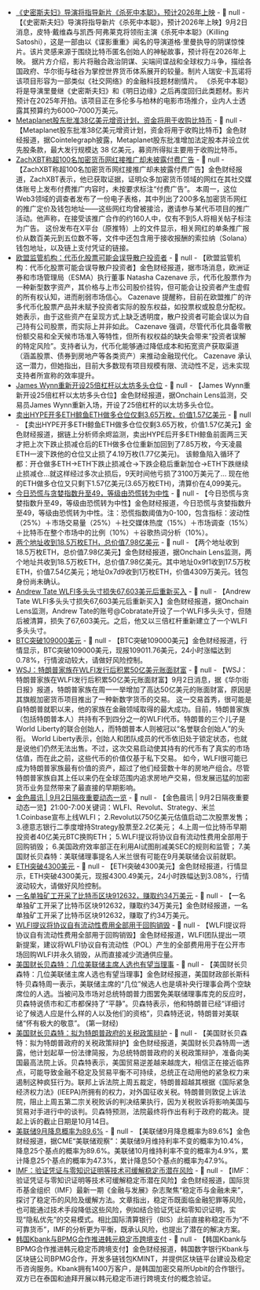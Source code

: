 - [《史密斯夫妇》导演将指导新片《杀死中本聪》，预计2026年上映](https://financefeeds.com/killing-satoshi-davidson-and-affleck-headline-thriller-on-cryptos-shadowy-past/) - 📰 null - 【《史密斯夫妇》导演将指导新片《杀死中本聪》，预计2026年上映】9月2日消息，皮特·戴维森与凯西·阿弗莱克将领衔主演《杀死中本聪》（Killing Satoshi），这是一部由以《谍影重重》闻名的导演道格·里曼执导的阴谋惊悚片。该片灵感来源于围绕比特币匿名创始人的神秘故事，预计将在2026年上映。 
据片方介绍，影片将融合政治阴谋、尖端间谍战和全球权力斗争，描绘各国政府、华尔街与硅谷为掌控世界货币体系展开的较量。制片人瑞安·卡瓦诺将该项目形容为一部类似《社交网络》的金融科技题材剧情片。 
《杀死中本聪》将是导演里曼继《史密斯夫妇》和《明日边缘》之后再度回归此类题材。影片预计在2025年开拍。该项目正在多伦多与柏林的电影市场推介，业内人士透露其预算约为6000–7000万美元。
- [Metaplanet股东批准38亿美元增资计划，资金将用于收购比特币](https://x.com/Cointelegraph/status/1962682135950577880) - 📰 null - 【Metaplanet股东批准38亿美元增资计划，资金将用于收购比特币】金色财经报道，据Cointelegraph披露，Metaplanet股东批准增加法定股本并设立优先股条款，最大发行规模达 38 亿美元，募资所得拟主要用于收购比特币。
- [ZachXBT称超100名加密货币网红接推广却未披露付费广告](https://www.theblock.co/post/368956/zachxbt-says-over-100-crypto-influencers-accepted-promo-deals-without-disclosing-paid-ads?utm_source=twitter&utm_medium=social) - 📰 null - 【ZachXBT称超100名加密货币网红接推广却未披露付费广告】金色财经报道，ZachXBT表示，他已获取证据，证明众多加密货币领域的网红在其社交媒体账号上发布付费推广内容时，未按要求标注“付费广告”。 
本周一，这位Web3领域的调查者发布了一份电子表格，其中列出了200多名加密货币网红的推广定价及钱包地址——这些网红均曾被接洽，邀请参与某代币项目的推广活动。他声称，在接受该推广合作的约160人中，仅有不到5人将相关帖子标注为广告。 
这份发布在X平台（原推特）上的文件显示，相关网红的单条推广报价从数百美元到五位数不等，文件中还包含用于接收报酬的索拉纳（Solana）钱包地址，以及链上支付凭证的链接。
- [欧盟监管机构：代币化股票可能会误导散户投资者](https://cryptoslate.com/eu-regulator-warns-tokenized-stocks-may-mislead-retail-investors/) - 📰 null - 【欧盟监管机构：代币化股票可能会误导散户投资者】金色财经报道，据市场消息，欧洲证券和市场管理局（ESMA）执行董事 Natasha Cazenave 示，代币化股票作为一种新型数字资产，其价格与上市公司股价挂钩，但可能会让投资者产生虚假的所有权认知，进而削弱市场信心。 
Cazenave 提醒称，目前在欧盟推广的许多代币化股票产品并未赋予投资者实际的股东权益，如投票权或股息分配权。她表示，由于这些资产在呈现方式上缺乏透明度，散户投资者可能会误以为自己持有公司股票，而实际上并非如此。 
Cazenave 强调，尽管代币化具备零散份额交易和全天候市场准入等特性，但所有权权益的缺失会带来“投资者误解的特定风险”。支持者认为，代币化能够通过降低成本和拓宽资产获取渠道（涵盖股票、债券到房地产等各类资产）来推动金融现代化。 
Cazenave 承认这一潜力，但她指出，目前大多数现有项目规模有限、流动性不足，远未实现支持者所宣称的效率提升。
- [James Wynn重新开设25倍杠杆以太坊多头仓位](https://x.com/OnchainLens/status/1962673082776392011) - 📰 null - 【James Wynn重新开设25倍杠杆以太坊多头仓位】金色财经报道，据Onchain Lens监测，交易员James Wynn重新入场，开设了25倍杠杆的以太坊多头仓位。
- [卖出HYPE开多ETH鲸鱼ETH做多仓位仅剩3.65万枚，价值1.57亿美元](https://x.com/EmberCN/status/1962672833139728779) - 📰 null - 【卖出HYPE开多ETH鲸鱼ETH做多仓位仅剩3.65万枚，价值1.57亿美元】金色财经报道，据链上分析师余烬监测，卖出HYPE后开多ETH鲸鱼前面两三天才把上次下跌止损减仓后的ETH做多仓位重新加回到了7.85万枚，今天凌晨ETH一波下跌他的仓位又止损了4.19万枚(1.77亿美元)。 
该鲸鱼陷入循环了都：开仓做多ETH→ETH下跌止损减仓→下跌企稳后重新加仓→ETH下跌继续止损减仓...就这样经过多次止损后，9天时间他亏损了3100万美元了... 
现在他的ETH做多仓位又只剩下1.57亿美元(3.65万枚ETH)，清算价在4,099美元。
- [今日恐慌与贪婪指数升至49，等级由恐慌转为中性](https://alternative.me/crypto/fear-and-greed-index/#google_vignette) - 📰 null - 【今日恐慌与贪婪指数升至49，等级由恐慌转为中性】金色财经报道，今日恐慌与贪婪指数升至49，等级由恐慌转为中性。注：恐慌指数阈值为0-100，包含指标：波动性（25%）＋市场交易量（25%）＋社交媒体热度（15%）＋市场调查（15%）＋比特币在整个市场中的比例（10%）＋谷歌热词分析（10%）。
- [两个地址收到18.5万枚ETH，总价值7.98亿美元](https://x.com/OnchainLens/status/1962667130140479857) - 📰 null - 【两个地址收到18.5万枚ETH，总价值7.98亿美元】金色财经报道，据Onchain Lens监测，两个地址共收到18.5万枚ETH，总价值7.98亿美元。其中地址0x9f1收到17.5万枚ETH，价值7.54亿美元；地址0x7d9收到1万枚ETH，价值4309万美元。钱包身份尚未确认。
- [Andrew Tate WLFI多头头寸损失67,603美元后重新买入](https://x.com/OnchainLens/status/1962663890934026422) - 📰 null - 【Andrew Tate WLFI多头头寸损失67,603美元后重新买入】金色财经报道，据Onchain Lens监测，Andrew Tate的账号@Cobratate开设了一个WLFI多头头寸，但随后被清算，损失了67,603美元。之后，他又以三倍杠杆重新建立了一个WLFI多头头寸。
- [BTC突破109000美元]() - 📰 null - 【BTC突破109000美元】金色财经报道，行情显示，BTC突破109000美元，现报109011.76美元，24小时涨幅达到0.78%，行情波动较大，请做好风险控制。
- [WSJ：特朗普家族在WLFI发行后积累50亿美元账面财富](https://www.wsj.com/finance/currencies/trump-family-amasses-6-billion-fortune-after-crypto-launch-567faec5) - 📰 null - 【WSJ：特朗普家族在WLFI发行后积累50亿美元账面财富】9月2日消息，据《华尔街日报》报道，特朗普家族在周一一举增加了高达50亿美元的账面财富，原因是其旗舰加密货币项目推出了一种新数字货币的交易。 
这一交易首秀，很可能是自特朗普就职以来，他的家族在金融领域取得的最大成功。目前，特朗普家族（包括特朗普本人）共持有不到四分之一的WLFI代币。特朗普的三个儿子是World Liberty的联合创始人，而特朗普本人则被冠以“名誉联合创始人”的头衔。 
World Liberty表示，创始人和团队成员的代币依旧处于锁定状态，也就是说他们仍然无法出售。不过，这次交易启动使其持有的代币有了真实的市场估值，而在此之前，这些代币的价值仅基于私下交易。 
如今，WLFI很可能已成为特朗普家族最有价值的资产，超过了他们经营数十年的房地产组合。尽管特朗普家族自其上任以来仍在全球范围内追求房地产交易，但发展迅猛的加密货币业务显然带来了最直接的早期影响。
- [金色晨讯 | 9月2日隔夜重要动态一览]() - 📰 null - 【金色晨讯 | 9月2日隔夜重要动态一览】21:00-7:00关键词：WLFI、Revolut、Strategy、米兰 
1.Coinbase宣布上线WLFI； 
2.Revolut以750亿美元估值启动二次股票发售； 
3.德意志银行二季度增持Strategy股票至2.2亿美元； 
4.上周一位比特币早期投资者40亿美元BTC换购ETH； 
5.WLFI提议将协议自有流动性费用全部用于回购销毁； 
6.美国政府效率部正在利用AI试图削减美SEC的规则和监管； 
7.美国财长贝森特：美联储理事提名人米兰很有可能在9月美联储会议前就职。
- [ETH突破4300美元]() - 📰 null - 【ETH突破4300美元】金色财经报道，行情显示，ETH突破4300美元，现报4300.49美元，24小时跌幅达到3.08%，行情波动较大，请做好风险控制。
- [一名单独矿工开采了比特币区块912632，赚取约34万美元](https://x.com/Cointelegraph/status/1962493389636583575) - 📰 null - 【一名单独矿工开采了比特币区块912632，赚取约34万美元】金色财经报道，一名单独矿工开采了比特币区块912632，赚取了约34万美元。
- [WLFI提议将协议自有流动性费用全部用于回购销毁](https://x.com/worldlibertyfi/status/1962648359681839381) - 📰 null - 【WLFI提议将协议自有流动性费用全部用于回购销毁】金色财经报道，WLFI团队提出一项新提案，建议将WLFI协议自有流动性（POL）产生的全部费用用于在公开市场回购WLFI并永久销毁，从而直接减少流通供应量。
- [美国财长贝森特：几位美联储主席人选也有望当理事](https://www.cls.cn/detail/2132985) - 📰 null - 【美国财长贝森特：几位美联储主席人选也有望当理事】金色财经报道，美国财政部长斯科特·贝森特周一表示，美联储主席的“几位”候选人也是填补央行理事会两个空缺席位的人选。当被问及市场对总统特朗普力图罢免美联储理事库克的反应时，贝森特说债市和汇市都保持了“平静”。贝森特表示，他和特朗普已经“详细讨论了候选人应是什么样的人以及他们的资格”，贝森特还说，特朗普对美联储“怀有极大的敬意”。 (第一财经)
- [美国财长贝森特：拟为特朗普政府的关税政策辩护](https://flash.jin10.com/detail/20250902054836991800) - 📰 null - 【美国财长贝森特：拟为特朗普政府的关税政策辩护】金色财经报道，美国财长贝森特周一透露，他计划起草一份法律简报，为总统特朗普政府的关税政策辩护，准备向美国最高法院上诉。贝森特表示，美国贸易逆差越来越庞大，相信正在接近临界点，可能导致金融不稳定及贸易平衡不可持续，总统正在动用他的紧急权力来遏制这种疯狂行为。联邦上诉法院上周五裁定，特朗普超越其根据《国际紧急经济权力法》(IEEPA)所拥有的权力，对外国征收关税。特朗普则敦促上诉法院，阻止上周五第二宗关税败诉的判决结果执行，因为关税败诉将影响美国与贸易对手进行中的谈判。贝森特预测，法院最终将作出有利于政府的裁决。提起上诉的截止日期是10月14日。
- [美联储9月降息概率为89.6%](https://flash.jin10.com/detail/20250902060745843800) - 📰 null - 【美联储9月降息概率为89.6%】金色财经报道，据CME“美联储观察”：美联储9月维持利率不变的概率为10.4%，降息25个基点的概率为89.6%。美联储10月维持利率不变的概率为4.9%，累计降息25个基点的概率为47.3%，累计降息50个基点的概率为47.9%。
- [IMF：验证凭证与零知识证明等技术可缓解稳定币潜在风险](https://www.ledgerinsights.com/koreas-kbank-partners-to-launch-cross-border-stablecoin/) - 📰 null - 【IMF：验证凭证与零知识证明等技术可缓解稳定币潜在风险】金色财经报道，国际货币基金组织（IMF）最新一期《金融与发展》杂志聚焦“稳定币与金融未来”，探讨了稳定币的风险及缓解方法。文章指出，稳定币既面临金融犯罪等风险，也可能通过技术手段降低这些风险，例如结合验证凭证和零知识证明，实现“隐私优先”的交易模式。相比国际清算银行（BIS）此前直接称稳定币为“不可靠货币”，IMF的分析更为平衡，既承认风险，也提出了潜在的解决方案。
- [韩国Kbank与BPMG合作推进韩元稳定币跨境支付](https://www.ledgerinsights.com/koreas-kbank-partners-to-launch-cross-border-stablecoin/) - 📰 null - 【韩国Kbank与BPMG合作推进韩元稳定币跨境支付】金色财经报道，韩国数字银行Kbank与区块链公司BPMG合作，开发多链钱包KMINT，并提供区块链平台建设及稳定币咨询服务。Kbank拥有1400万客户，是韩国加密交易所Upbit的合作银行。双方已在泰国和迪拜开展以韩元稳定币进行跨境支付的概念验证。
